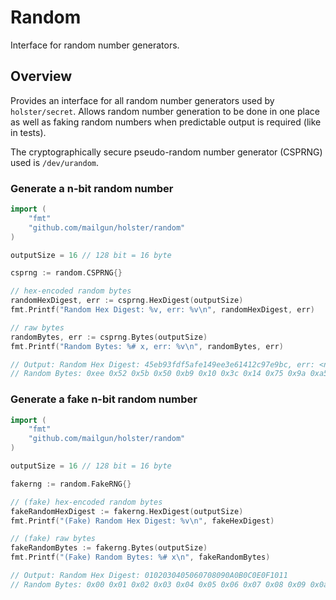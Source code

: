 # Random

Interface for random number generators.

## Overview

Provides an interface for all random number generators used by `holster/secret`. Allows
random number generation to be done in one place as well as faking random
numbers when predictable output is required (like in tests).

The cryptographically secure pseudo-random number generator (CSPRNG) used is `/dev/urandom`.

### Generate a n-bit random number

```go
import (
    "fmt"
    "github.com/mailgun/holster/random"
)

outputSize = 16 // 128 bit = 16 byte

csprng := random.CSPRNG{}

// hex-encoded random bytes
randomHexDigest, err := csprng.HexDigest(outputSize)
fmt.Printf("Random Hex Digest: %v, err: %v\n", randomHexDigest, err)

// raw bytes
randomBytes, err := csprng.Bytes(outputSize)
fmt.Printf("Random Bytes: %# x, err: %v\n", randomBytes, err)

// Output: Random Hex Digest: 45eb93fdf5afe149ee3e61412c97e9bc, err: <nil>
// Random Bytes: 0xee 0x52 0x5b 0x50 0xb9 0x10 0x3c 0x14 0x75 0x9a 0xa5 0xb9 0xa3 0xc4 0x6e 0x50, err: <nil>
```

### Generate a fake n-bit random number

```go
import (
    "fmt"
    "github.com/mailgun/holster/random"
)

outputSize = 16 // 128 bit = 16 byte

fakerng := random.FakeRNG{}

// (fake) hex-encoded random bytes
fakeRandomHexDigest := fakerng.HexDigest(outputSize)
fmt.Printf("(Fake) Random Hex Digest: %v\n", fakeHexDigest)

// (fake) raw bytes
fakeRandomBytes := fakerng.Bytes(outputSize)
fmt.Printf("(Fake) Random Bytes: %# x\n", fakeRandomBytes)

// Output: Random Hex Digest: 0102030405060708090A0B0C0E0F1011
// Random Bytes: 0x00 0x01 0x02 0x03 0x04 0x05 0x06 0x07 0x08 0x09 0x0a 0x0b 0x0c 0x0d 0x0e 0x0f
```
